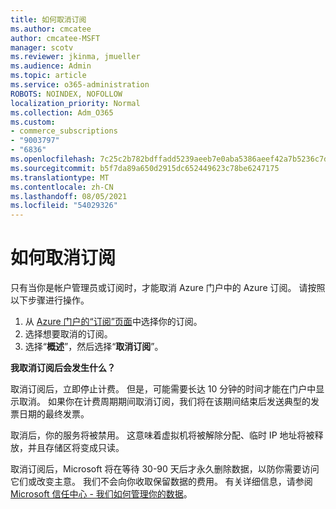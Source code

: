 ```yaml
---
title: 如何取消订阅
ms.author: cmcatee
author: cmcatee-MSFT
manager: scotv
ms.reviewer: jkinma, jmueller
ms.audience: Admin
ms.topic: article
ms.service: o365-administration
ROBOTS: NOINDEX, NOFOLLOW
localization_priority: Normal
ms.collection: Adm_O365
ms.custom:
- commerce_subscriptions
- "9003797"
- "6836"
ms.openlocfilehash: 7c25c2b782bdffadd5239aeeb7e0aba5386aeef42a7b5236c7d282ac3ba26a55
ms.sourcegitcommit: b5f7da89a650d2915dc652449623c78be6247175
ms.translationtype: MT
ms.contentlocale: zh-CN
ms.lasthandoff: 08/05/2021
ms.locfileid: "54029326"
---
```

# <a name="how-to-cancel-a-subscription"></a>如何取消订阅

只有当你是帐户管理员或订阅时，才能取消 Azure 门户中的 Azure 订阅。 请按照以下步骤进行操作。

1. 从 [Azure 门户的“订阅”页面](https://ms.portal.azure.com/#blade/Microsoft_Azure_Billing/SubscriptionsBlade)中选择你的订阅。
2. 选择想要取消的订阅。
3. 选择“**概述**”，然后选择“**取消订阅**”。

**我取消订阅后会发生什么？**

取消订阅后，立即停止计费。 但是，可能需要长达 10 分钟的时间才能在门户中显示取消。 如果你在计费周期期间取消订阅，我们将在该期间结束后发送典型的发票日期的最终发票。

取消后，你的服务将被禁用。 这意味着虚拟机将被解除分配、临时 IP 地址将被释放，并且存储区将变成只读。

取消订阅后，Microsoft 将在等待 30-90 天后才永久删除数据，以防你需要访问它们或改变主意。 我们不会向你收取保留数据的费用。 有关详细信息，请参阅 [Microsoft 信任中心 - 我们如何管理你的数据](https://www.microsoft.com/trust-center/privacy/data-management#leave)。

